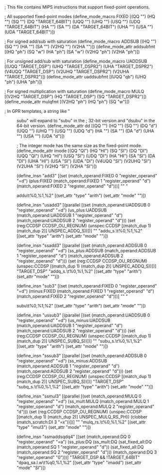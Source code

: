 ; This file contains MIPS instructions that support fixed-point operations.

; All supported fixed-point modes
(define_mode_macro FIXED [(QQ "") (HQ "") (SQ "") (DQ "TARGET_64BIT")
			  (UQQ "") (UHQ "") (USQ "") (UDQ "TARGET_64BIT")
			  (HA "") (SA "") (DA "TARGET_64BIT")
			  (UHA "") (USA "") (UDA "TARGET_64BIT")])

; For signed add/sub with saturation
(define_mode_macro ADDSUB [(HQ "") (SQ "") (HA "") (SA "") (V2HQ "") (V2HA "")])
(define_mode_attr addsubfmt [(HQ "ph") (SQ "w") (HA "ph") (SA "w")
			     (V2HQ "ph") (V2HA "ph")])

; For unsigned add/sub with saturation
(define_mode_macro UADDSUB [(UQQ "TARGET_DSP") (UHQ "TARGET_DSPR2")
			    (UHA "TARGET_DSPR2") (V4UQQ "TARGET_DSP")
			    (V2UHQ "TARGET_DSPR2") (V2UHA "TARGET_DSPR2")])
(define_mode_attr uaddsubfmt [(UQQ "qb") (UHQ "ph") (UHA "ph")])

; For signed multiplication with saturation
(define_mode_macro MULQ [(V2HQ "TARGET_DSP") (HQ "TARGET_DSP")
			 (SQ "TARGET_DSPR2")])
(define_mode_attr mulqfmt [(V2HQ "ph") (HQ "ph") (SQ "w")])

; In GPR templates, a string like "<dd>subu" will expand to "subu" in the
; 32-bit version and "dsubu" in the 64-bit version.
(define_mode_attr dd [(QQ "") (HQ "") (SQ "") (DQ "d")
		      (UQQ "") (UHQ "") (USQ "") (UDQ "d")
		      (HA "") (SA "") (DA "d")
		      (UHA "") (USA "") (UDA "d")])

; The integer mode has the same size as the fixed-point mode.
(define_mode_attr imode [(QQ "QI") (HQ "HI") (SQ "SI") (DQ "DI")
			 (UQQ "QI") (UHQ "HI") (USQ "SI") (UDQ "DI")
			 (HA "HI") (SA "SI") (DA "DI")
			 (UHA "HI") (USA "SI") (UDA "DI")
			 (V4UQQ "SI") (V2UHQ "SI") (V2UHA "SI")
			 (V2HQ "SI") (V2HA "SI")])

(define_insn "add<mode>3"
  [(set (match_operand:FIXED 0 "register_operand" "=d")
	(plus:FIXED (match_operand:FIXED 1 "register_operand" "d")
		    (match_operand:FIXED 2 "register_operand" "d")))]
  ""
  "<dd>addu\t%0,%1,%2"
  [(set_attr "type" "arith")
   (set_attr "mode" "<imode>")])

(define_insn "usadd<mode>3"
  [(parallel
    [(set (match_operand:UADDSUB 0 "register_operand" "=d")
	  (us_plus:UADDSUB (match_operand:UADDSUB 1 "register_operand" "d")
			   (match_operand:UADDSUB 2 "register_operand" "d")))
     (set (reg:CCDSP CCDSP_OU_REGNUM)
	  (unspec:CCDSP [(match_dup 1) (match_dup 2)] UNSPEC_ADDQ_S))])]
  ""
  "addu_s.<uaddsubfmt>\t%0,%1,%2"
  [(set_attr "type" "arith")
   (set_attr "mode" "<imode>")])

(define_insn "ssadd<mode>3"
  [(parallel
    [(set (match_operand:ADDSUB 0 "register_operand" "=d")
	  (ss_plus:ADDSUB (match_operand:ADDSUB 1 "register_operand" "d")
			  (match_operand:ADDSUB 2 "register_operand" "d")))
     (set (reg:CCDSP CCDSP_OU_REGNUM)
	  (unspec:CCDSP [(match_dup 1) (match_dup 2)] UNSPEC_ADDQ_S))])]
  "TARGET_DSP"
  "addq_s.<addsubfmt>\t%0,%1,%2"
  [(set_attr "type" "arith")
   (set_attr "mode" "<imode>")])

(define_insn "sub<mode>3"
  [(set (match_operand:FIXED 0 "register_operand" "=d")
        (minus:FIXED (match_operand:FIXED 1 "register_operand" "d")
		     (match_operand:FIXED 2 "register_operand" "d")))]
  ""
  "<dd>subu\t%0,%1,%2"
  [(set_attr "type" "arith")
   (set_attr "mode" "<imode>")])

(define_insn "ussub<mode>3"
  [(parallel
    [(set (match_operand:UADDSUB 0 "register_operand" "=d")
	  (us_minus:UADDSUB (match_operand:UADDSUB 1 "register_operand" "d")
			    (match_operand:UADDSUB 2 "register_operand" "d")))
     (set (reg:CCDSP CCDSP_OU_REGNUM)
	  (unspec:CCDSP [(match_dup 1) (match_dup 2)] UNSPEC_SUBQ_S))])]
  ""
  "subu_s.<uaddsubfmt>\t%0,%1,%2"
  [(set_attr "type" "arith")
   (set_attr "mode" "<imode>")])

(define_insn "sssub<mode>3"
  [(parallel
    [(set (match_operand:ADDSUB 0 "register_operand" "=d")
	  (ss_minus:ADDSUB (match_operand:ADDSUB 1 "register_operand" "d")
			   (match_operand:ADDSUB 2 "register_operand" "d")))
     (set (reg:CCDSP CCDSP_OU_REGNUM)
	  (unspec:CCDSP [(match_dup 1) (match_dup 2)] UNSPEC_SUBQ_S))])]
  "TARGET_DSP"
  "subq_s.<addsubfmt>\t%0,%1,%2"
  [(set_attr "type" "arith")
   (set_attr "mode" "<imode>")])

(define_insn "ssmul<mode>3"
  [(parallel
    [(set (match_operand:MULQ 0 "register_operand" "=d")
          (ss_mult:MULQ (match_operand:MULQ 1 "register_operand" "d")
			(match_operand:MULQ 2 "register_operand" "d")))
     (set (reg:CCDSP CCDSP_OU_REGNUM)
          (unspec:CCDSP [(match_dup 1) (match_dup 2)] UNSPEC_MULQ_RS_PH))
     (clobber (match_scratch:DI 3 "=x"))])]
  ""
  "mulq_rs.<mulqfmt>\t%0,%1,%2"
  [(set_attr "type"     "imul3")
   (set_attr "mode"     "<imode>")])

(define_insn "ssmaddsqdq4"
  [(set (match_operand:DQ 0 "register_operand" "=a")
        (ss_plus:DQ
         (ss_mult:DQ (sat_fixed_all:DQ (match_operand:SQ 1
					"register_operand" "d"))
                     (sat_fixed_all:DQ (match_operand:SQ 2
					"register_operand" "d")))
         (match_operand:DQ 3 "register_operand" "0")))]
  "TARGET_DSP && !TARGET_64BIT"
  "dpaq_sa.l.w\t%q0,%1,%2"
  [(set_attr "type" "imadd")
   (set_attr "mode" "SI")])

